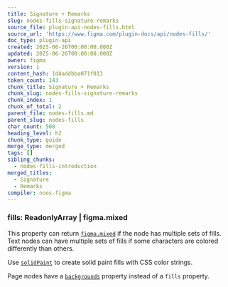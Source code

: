 ```yaml
---
title: Signature + Remarks
slug: nodes-fills-signature-remarks
source_file: plugin-api-nodes-fills.html
source_url: 'https://www.figma.com/plugin-docs/api/nodes-fills/'
doc_type: plugin-api
created: 2025-06-26T00:00:00.000Z
updated: 2025-06-26T00:00:00.000Z
owner: figma
version: 1
content_hash: 1d4addbba071f013
token_count: 143
chunk_title: Signature + Remarks
chunk_slug: nodes-fills-signature-remarks
chunk_index: 1
chunk_of_total: 2
parent_file: nodes-fills.md
parent_slug: nodes-fills
char_count: 500
heading_level: h2
chunk_type: guide
merge_type: merged
tags: []
sibling_chunks:
  - nodes-fills-introduction
merged_titles:
  - Signature
  - Remarks
compiler: noos-figma
---
```


### fills: ReadonlyArray | figma.mixed

This property can return [`figma.mixed`](/plugin-docs/api/properties/figma-mixed/) if the node has multiple sets of fills. Text nodes can have multiple sets of fills if some characters are colored differently than others.

Use [`solidPaint`](/plugin-docs/api/properties/figma-util-solidpaint/) to create solid paint fills with CSS color strings.

Page nodes have a [`backgrounds`](/plugin-docs/api/PageNode/#backgrounds) property instead of a `fills` property.

